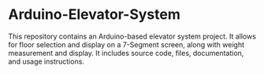 # Arduino-Elevator-System
This repository contains an Arduino-based elevator system project. It allows for floor selection and display on a 7-Segment screen, along with weight measurement and display. It includes source code, files, documentation, and usage instructions.
